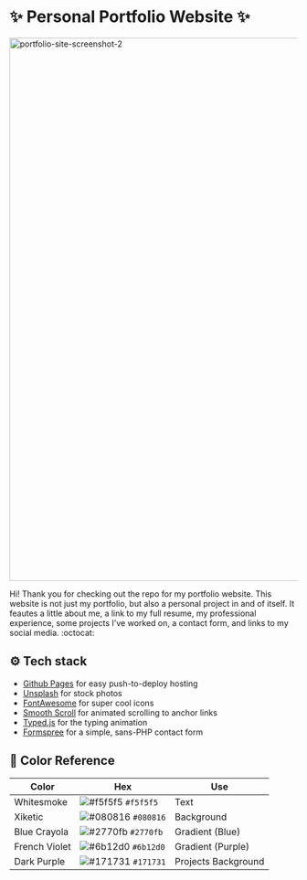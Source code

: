 # ✨ Personal Portfolio Website ✨

<img width="951" alt="portfolio-site-screenshot-2" src="https://user-images.githubusercontent.com/88569965/133912466-a5288bae-c3e4-4f41-96b6-7004d7785cac.png">

Hi! Thank you for checking out the repo for my portfolio website. This website is not just my portfolio, but also a personal project in and of itself. It feautes a little about me, a link to my full resume, my professional experience, some projects I've worked on, a contact form, and links to my social media. :octocat:



## ⚙️ Tech stack
- [Github Pages](https://pages.github.com/) for easy push-to-deploy hosting
- [Unsplash](https://unsplash.com/) for stock photos
- [FontAwesome](https://fontawesome.com/) for super cool icons
- [Smooth Scroll](https://github.com/cferdinandi/smooth-scroll) for animated scrolling to anchor links
- [Typed.js](https://mattboldt.com/demos/typed-js/) for the typing animation
- [Formspree](https://formspree.io/) for a simple, sans-PHP contact form



## 🎨 Color Reference

| Color          | Hex                                                                | Use
| -------------- | ------------------------------------------------------------------ | ------------------- |
| Whitesmoke     | ![#f5f5f5](https://via.placeholder.com/10/f5f5f5?text=+) `#f5f5f5` | Text                |
| Xiketic        | ![#080816](https://via.placeholder.com/10/080816?text=+) `#080816` | Background          |
| Blue Crayola   | ![#2770fb](https://via.placeholder.com/10/2770fb?text=+) `#2770fb` | Gradient (Blue)     |
| French Violet  | ![#6b12d0](https://via.placeholder.com/10/6b12d0?text=+) `#6b12d0` | Gradient (Purple)   |
| Dark Purple    | ![#171731](https://via.placeholder.com/10/171731?text=+) `#171731` | Projects Background |

